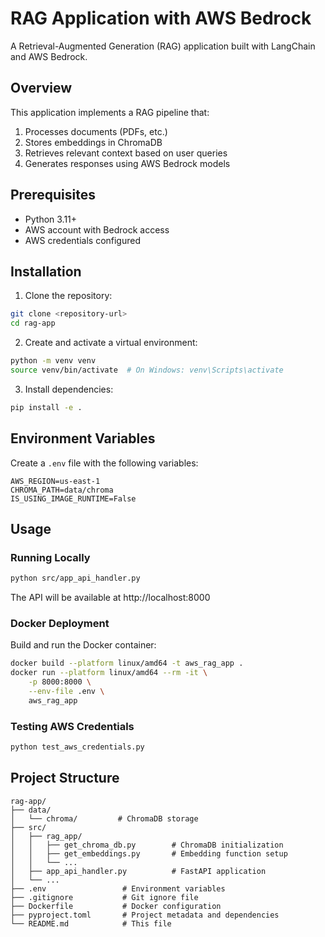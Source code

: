 # RAG Application with AWS Bedrock

A Retrieval-Augmented Generation (RAG) application built with LangChain and AWS Bedrock.

## Overview

This application implements a RAG pipeline that:
1. Processes documents (PDFs, etc.)
2. Stores embeddings in ChromaDB
3. Retrieves relevant context based on user queries
4. Generates responses using AWS Bedrock models

## Prerequisites

- Python 3.11+
- AWS account with Bedrock access
- AWS credentials configured

## Installation

1. Clone the repository:
```bash
git clone <repository-url>
cd rag-app
```

2. Create and activate a virtual environment:
```bash
python -m venv venv
source venv/bin/activate  # On Windows: venv\Scripts\activate
```

3. Install dependencies:
```bash
pip install -e .
```

## Environment Variables

Create a `.env` file with the following variables:
```
AWS_REGION=us-east-1
CHROMA_PATH=data/chroma
IS_USING_IMAGE_RUNTIME=False
```

## Usage

### Running Locally

```bash
python src/app_api_handler.py
```

The API will be available at http://localhost:8000

### Docker Deployment

Build and run the Docker container:
```bash
docker build --platform linux/amd64 -t aws_rag_app .
docker run --platform linux/amd64 --rm -it \
    -p 8000:8000 \
    --env-file .env \
    aws_rag_app
```

### Testing AWS Credentials

```bash
python test_aws_credentials.py
```

## Project Structure

```
rag-app/
├── data/
│   └── chroma/         # ChromaDB storage
├── src/
│   ├── rag_app/
│   │   ├── get_chroma_db.py        # ChromaDB initialization
│   │   ├── get_embeddings.py       # Embedding function setup
│   │   └── ...
│   ├── app_api_handler.py          # FastAPI application
│   └── ...
├── .env                 # Environment variables
├── .gitignore           # Git ignore file
├── Dockerfile           # Docker configuration
├── pyproject.toml       # Project metadata and dependencies
└── README.md            # This file
```



